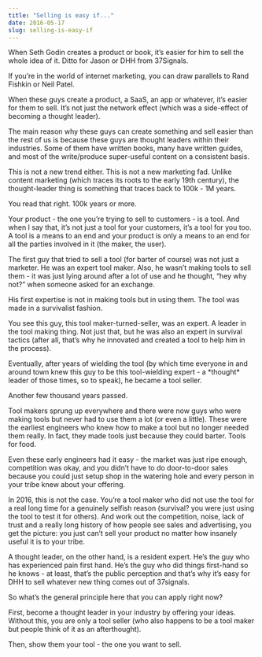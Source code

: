 ```yaml
---
title: "Selling is easy if..."
date: 2016-05-17
slug: selling-is-easy-if
---
```

When Seth Godin creates a product or book, it’s easier for him to sell the whole idea of it. Ditto for Jason or DHH from 37Signals.

If you’re in the world of internet marketing, you can draw parallels to Rand Fishkin or Neil Patel.

When these guys create a product, a SaaS, an app or whatever, it’s easier for them to sell. It’s not just the network effect (which was a side-effect of becoming a thought leader).

The main reason why these guys can create something and sell easier than the rest of us is because these guys are thought leaders within their industries. Some of them have written books, many have written guides, and most of the write/produce super-useful content on a consistent basis.

This is not a new trend either. This is not a new marketing fad. Unlike content marketing (which traces its roots to the early 19th century), the thought-leader thing is something that traces back to 100k - 1M years.

You read that right. 100k years or more.

Your product - the one you’re trying to sell to customers - is a tool. And when I say that, it’s not just a tool for your customers, it’s a tool for you too. A tool is a means to an end and your product is only a means to an end for all the parties involved in it (the maker, the user).

The first guy that tried to sell a tool (for barter of course) was not just a marketer. He was an expert tool maker. Also, he wasn’t making tools to sell them - it was just lying around after a lot of use and he thought, “hey why not?” when someone asked for an exchange.

His first expertise is not in making tools but in using them. The tool was made in a survivalist fashion.

You see this guy, this tool maker-turned-seller, was an expert. A leader in the tool making thing. Not just that, but he was also an expert in survival tactics (after all, that’s why he innovated and created a tool to help him in the process).

Eventually, after years of wielding the tool (by which time everyone in and around town knew this guy to be this tool-wielding expert - a \*thought\* leader of those times, so to speak), he became a tool seller.

Another few thousand years passed.

Tool makers sprung up everywhere and there were now guys who were making tools but never had to use them a lot (or even a little). These were the earliest engineers who knew how to make a tool but no longer needed them really. In fact, they made tools just because they could barter. Tools for food.

Even these early engineers had it easy - the market was just ripe enough, competition was okay, and you didn’t have to do door-to-door sales because you could just setup shop in the watering hole and every person in your tribe knew about your offering.

In 2016, this is not the case. You’re a tool maker who did not use the tool for a real long time for a genuinely selfish reason (survival? you were just using the tool to test it for others). And work out the competition, noise, lack of trust and a really long history of how people see sales and advertising, you get the picture: you just can’t sell your product no matter how insanely useful it is to your tribe.

A thought leader, on the other hand, is a resident expert. He’s the guy who has experienced pain first hand. He’s the guy who did things first-hand so he knows - at least, that’s the public perception and that’s why it’s easy for DHH to sell whatever new thing comes out of 37signals.

So what’s the general principle here that you can apply right now?

First, become a thought leader in your industry by offering your ideas. Without this, you are only a tool seller (who also happens to be a tool maker but people think of it as an afterthought).

Then, show them your tool - the one you want to sell.